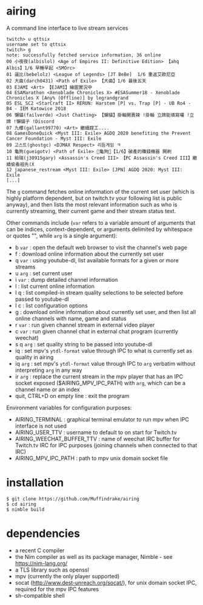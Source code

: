 # airing
A command line interface to live stream services

```
twitch> u qttsix
username set to qttsix
twitch> g
note: successfully fetched service information, 36 online
00 小夜夜(albislol) <Age of Empires II: Definitive Edition> 【ahq Albis】1/6 早睡早起 <SMOrc>
01 逼比(bebelolz) <League of Legends> [JT BeBe]  1/6 重返艾歐尼亞
02 大曲(darch0431) <Path of Exile> 【大曲】1/6 最後五天
03 EJAMI <Art> 【EJAMI】繪圖實況中
04 ESAMarathon <Xenoblade Chronicles X> #ESASummer18 - Xenoblade Chronicles X [Any% (Offline)] by legrandgrand
05 ESL_SC2 <StarCraft II> RERUN: Harstem [P] vs. Trap [P] - UB Ro4 - B4 - IEM Katowice 2018
06 懶貓(failverde) <Just Chatting> 【懶貓】掛軸開賣辣 !掛軸 立牌能填寫囉 !立牌 !懶貓子 !Discord
07 九櫻(gallant99770) <Art> 繼續趕工....
08 GamesDoneQuick <Myst III: Exile> AGDQ 2020 benefiting the Prevent Cancer Foundation - Myst III: Exile
09 고스트(ghostgc) <DJMAX Respect> 리듬게임 ㅋ
10 龜狗(gueigotv) <Path of Exile> 🐢龜狗🐢【1/6】破產的賺錢機器 開刷
11 給瑞(j30915gary) <Assassin's Creed III> 【PC Assassin's Creed III】繼續偷看祖先(X
12 japanese_restream <Myst III: Exile> [JPN] AGDQ 2020: Myst III: Exile
[...]
```
The `g` command fetches online information of the current set user (which is highly platform dependent, but on twitch.tv your following list is public anyway), and then lists the most relevant information such as who is currently streaming, their current game and their stream status text.

Other commands include (`var` refers to a variable amount of arguments that can be indices, context-dependent, or arguments delimited by whitespace or quotes "", while `arg` is a single argument):

- b `var` : open the default web browser to visit the channel's web page
- f : download online information about the currently set user
- q `var` : using youtube-dl, list available formats for a given or more streams
- u `arg` : set current user
- i `var` : dump detailed channel information
- l : list current online information
- l q : list compiled-in stream quality selections to be selected before passed to youtube-dl
- l c : list configuration options
- g : download online information about currently set user, and then list all online channels with name, game and status
- r `var` : run given channel stream in external video player
- c `var` : run given channel chat in external chat program (currently weechat)
- s q `arg` : set quality string to be passed into youtube-dl
- iq : set mpv's `ytdl-format` value through IPC to what is currently set as quality in airing
- iq `arg` : set mpv's `ytdl-format` value through IPC to `arg` verbatim without interpreting `arg` in any way
- ir `arg` : replace the current stream in the mpv player that has an IPC socket exposed ($AIRING_MPV_IPC_PATH) with `arg`, which can be a channel name or an index
- quit, CTRL+D on empty line : exit the program

Environment variables for configuration purposes:

- AIRING_TERMINAL : graphical terminal emulator to run mpv when IPC interface is not used
- AIRING_USER_TTV : username to default to on start for Twitch.tv
- AIRING_WEECHAT_BUFFER_TTV : name of weechat IRC buffer for Twitch.tv IRC for IPC purposes (joining channels when connected to that IRC)
- AIRING_MPV_IPC_PATH : path to mpv unix domain socket file

# installation
```
$ git clone https://github.com/Muffindrake/airing
$ cd airing
$ nimble build
```

# dependencies
- a recent C compiler
- the Nim compiler as well as its package manager, Nimble - see https://nim-lang.org/
- a TLS library such as openssl
- mpv (currently the only player supported)
- socat (http://www.dest-unreach.org/socat/), for unix domain socket IPC, required for the mpv IPC features
- sh-compatible shell
